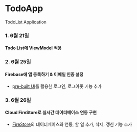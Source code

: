 # TodoApp
TodoList Application


### 1. 6월 21일
#### Todo List에 ViewModel 적용

### 2. 6월 25일
#### Firebase에 앱 등록하기 & 이메일 인증 설정

- [pre-built UI](https://firebase.google.com/docs/auth/android/firebaseui?authuser=0)를 활용한 로그인, 로그아웃 기능 추가

### 3. 6월 26일
#### Cloud FireStore로 실시간 데이터베이스 연동 구현

- [FireStore](https://firebase.google.com/docs/firestore/quickstart?hl=ko)의 데이터베이스와 연동, 할 일 추가, 삭제, 갱신 기능 추가
